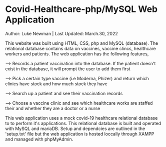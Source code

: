 # Covid-Healthcare-php/MySQL Web Application
Author: Luke Newman | Last Updated: March.30, 2022

This website was built using HTML, CSS, php and MySQL (database). The relational database contains data on vaccines, vaccine clincs, healthcare workers and patients. The web application has the following features,
  
   --> Records a patient vaccination into the database. If the patient doesn't exist in the database, it will prompt the user to add them first
   
   --> Pick a certain type vaccine (i.e Moderna, Phizer) and return which clinics have stock and how much stock they have
   
   --> Search up a patient and see their vaccination records
   
   --> Choose a vaccine clinic and see which healthcare works are staffed their and whether they are a doctor or a nurse

This web application uses a mock covid-19 healthcare relational database to to perform it's applications.
This relational database is built and operated with MySQL and mariaDB.
Setup and dependcies are outlined in the 'setup.txt' file but the web application is hosted loccally through XAMPP and managed with phpMyAdmin.
